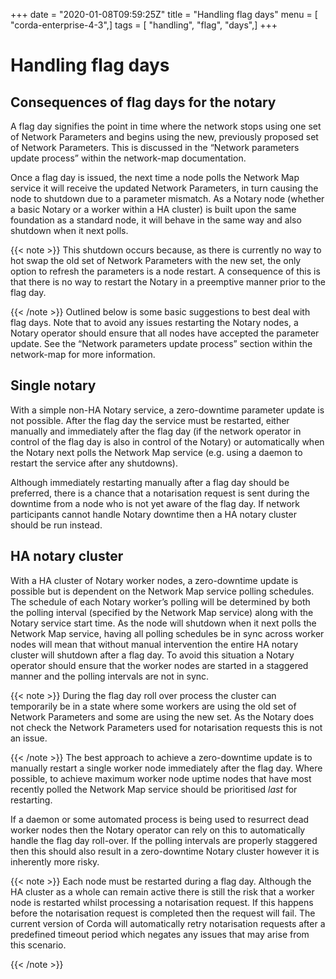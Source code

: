 +++
date = "2020-01-08T09:59:25Z"
title = "Handling flag days"
menu = [ "corda-enterprise-4-3",]
tags = [ "handling", "flag", "days",]
+++


# Handling flag days


## Consequences of flag days for the notary

A flag day signifies the point in time where the network stops using one set of Network Parameters and begins using the new, previously
                proposed set of Network Parameters. This is discussed in the “Network parameters update process” within the network-map
                documentation.

Once a flag day is issued, the next time a node polls the Network Map service it will receive the updated Network Parameters, in turn
                causing the node to shutdown due to a parameter mismatch. As a Notary node (whether a basic Notary or a worker within a HA cluster) is built
                upon the same foundation as a standard node, it will behave in the same way and also shutdown when it next polls.


{{< note >}}
This shutdown occurs because, as there is currently no way to hot swap the old set of Network Parameters with the new set, the only
                    option to refresh the parameters is a node restart. A consequence of this is that there is no way to restart the Notary in a preemptive
                    manner prior to the flag day.

{{< /note >}}
Outlined below is some basic suggestions to best deal with flag days. Note that to avoid any issues restarting the Notary nodes, a Notary
                operator should ensure that all nodes have accepted the parameter update. See the “Network parameters update process” section within the
                network-map for more information.


## Single notary

With a simple non-HA Notary service, a zero-downtime parameter update is not possible. After the flag day the service must be restarted,
                either manually and immediately after the flag day (if the network operator in control of the flag day is also in control of the Notary) or
                automatically when the Notary next polls the Network Map service (e.g. using a daemon to restart the service after any shutdowns).

Although immediately restarting manually after a flag day should be preferred, there is a chance that a notarisation request is sent during
                the downtime from a node who is not yet aware of the flag day. If network participants cannot handle Notary downtime then a HA notary
                cluster should be run instead.


## HA notary cluster

With a HA cluster of Notary worker nodes, a zero-downtime update is possible but is dependent on the Network Map service polling schedules.
                The schedule of each Notary worker’s polling will be determined by both the polling interval (specified by the Network Map service) along
                with the Notary service start time. As the node will shutdown when it next polls the Network Map service, having all polling schedules be in
                sync across worker nodes will mean that without manual intervention the entire HA notary cluster will shutdown after a flag day. To avoid
                this situation a Notary operator should ensure that the worker nodes are started in a staggered manner and the polling intervals are not in
                sync.


{{< note >}}
During the flag day roll over process the cluster can temporarily be in a state where some workers are using the old set of Network
                    Parameters and some are using the new set. As the Notary does not check the Network Parameters used for notarisation requests this is
                    not an issue.

{{< /note >}}
The best approach to achieve a zero-downtime update is to manually restart a single worker node immediately after the flag day. Where
                possible, to achieve maximum worker node uptime nodes that have most recently polled the Network Map service should be prioritised *last*
                for restarting.

If a daemon or some automated process is being used to resurrect dead worker nodes then the Notary operator can rely on this to
                automatically handle the flag day roll-over. If the polling intervals are properly staggered then this should also result in a zero-downtime
                Notary cluster however it is inherently more risky.


{{< note >}}
Each node must be restarted during a flag day. Although the HA cluster as a whole can remain active there is still the risk that a
                    worker node is restarted whilst processing a notarisation request. If this happens before the notarisation request is completed then
                    the request will fail. The current version of Corda will automatically retry notarisation requests after a predefined timeout period
                    which negates any issues that may arise from this scenario.

{{< /note >}}


